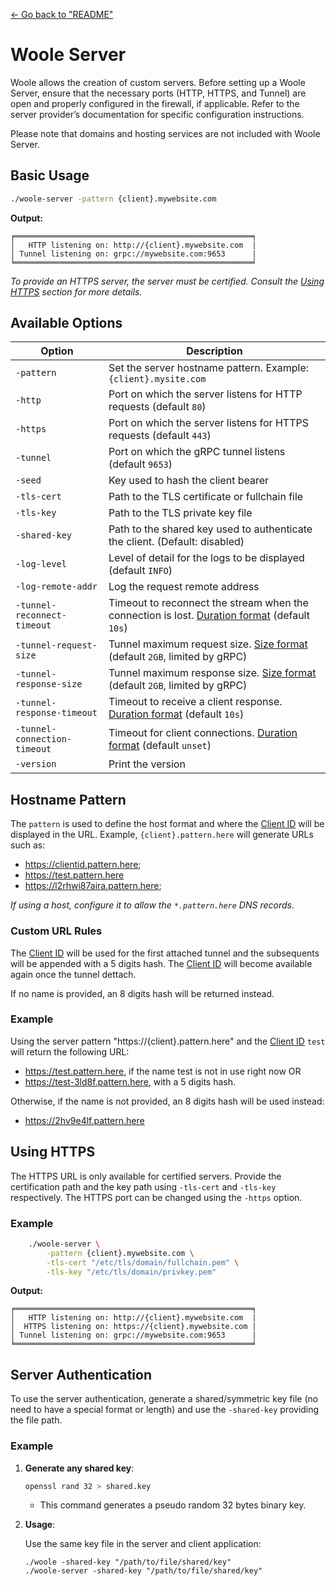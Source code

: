 [<- Go back to "README"](../README.md)

# Woole Server

Woole allows the creation of custom servers. Before setting up a Woole Server, ensure that the necessary ports (HTTP, HTTPS, and Tunnel) are open and properly configured in the firewall, if applicable. Refer to the server provider’s documentation for specific configuration instructions.

Please note that domains and hosting services are not included with Woole Server.

## Basic Usage

```sh
./woole-server -pattern {client}.mywebsite.com
```

**Output:**

```
╒═════════════════════════════════════════════════════╕
│   HTTP listening on: http://{client}.mywebsite.com  |
│ Tunnel listening on: grpc://mywebsite.com:9653      |
╘═════════════════════════════════════════════════════╛
```

*To provide an HTTPS server, the server must be certified. Consult the [Using HTTPS](#using-https) section for more details.*

## Available Options

| Option                      | Description                                                                 |
|-----------------------------|-----------------------------------------------------------------------------|
| `-pattern`                  | Set the server hostname pattern. Example: `{client}.mysite.com`             |
| `-http`                     | Port on which the server listens for HTTP requests (default `80`)           |
| `-https`                    | Port on which the server listens for HTTPS requests (default `443`)         |
| `-tunnel`                   | Port on which the gRPC tunnel listens (default `9653`)                      |
| `-seed`                     | Key used to hash the client bearer                                          |
| `-tls-cert`                 | Path to the TLS certificate or fullchain file                               |
| `-tls-key`                  | Path to the TLS private key file                                            |
| `-shared-key`               | Path to the shared key used to authenticate the client. (Default: disabled) |
| `-log-level`                | Level of detail for the logs to be displayed (default `INFO`)               |
| `-log-remote-addr`          | Log the request remote address                                              |
| `-tunnel-reconnect-timeout` | Timeout to reconnect the stream when the connection is lost. [Duration format](special-types.md#duration-format) (default `10s`) |
| `-tunnel-request-size`      | Tunnel maximum request size. [Size format](special-types.md#size-format) (default `2GB`, limited by gRPC)  |
| `-tunnel-response-size`     | Tunnel maximum response size. [Size format](special-types.md#size-format) (default `2GB`, limited by gRPC) |
| `-tunnel-response-timeout`  | Timeout to receive a client response. [Duration format](special-types.md#duration-format) (default `10s`)  |
| `-tunnel-connection-timeout`| Timeout for client connections. [Duration format](special-types.md#duration-format) (default `unset`)      |
| `-version`                  | Print the version                                                           |


## Hostname Pattern

The `pattern` is used to define the host format and where the [Client ID](client.md#client-id) will be displayed in the URL. Example, `{client}.pattern.here` will generate URLs such as:
- https://clientid.pattern.here;
- https://test.pattern.here
- https://l2rhwi87aira.pattern.here;

*If using a host, configure it to allow the `*.pattern.here` DNS records.*

### Custom URL Rules

The [Client ID](client.md#client-id) will be used for the first attached tunnel and the subsequents will be appended with a 5 digits hash. The [Client ID](client.md#client-id) will become available again once the tunnel dettach.

If no name is provided, an 8 digits hash will be returned instead.

### Example

Using the server pattern "https://{client}.pattern.here" and the [Client ID](client.md#client-id) `test` will return the following URL:
- https://test.pattern.here, if the name test is not in use right now OR
- https://test-3ld8f.pattern.here, with a 5 digits hash.

Otherwise, if the name is not provided, an 8 digits hash will be used instead:
- https://2hv9e4lf.pattern.here

## Using HTTPS

The HTTPS URL is only available for certified servers. Provide the certification path and the key path using `-tls-cert` and `-tls-key` respectively. The HTTPS port can be changed using the `-https` option.

### Example

```sh
    ./woole-server \
        -pattern {client}.mywebsite.com \
        -tls-cert "/etc/tls/domain/fullchain.pem" \
        -tls-key "/etc/tls/domain/privkey.pem"
```

**Output:**

```
╒═════════════════════════════════════════════════════╕
│   HTTP listening on: http://{client}.mywebsite.com  |
│  HTTPS listening on: https://{client}.mywebsite.com |
│ Tunnel listening on: grpc://mywebsite.com:9653      |
╘═════════════════════════════════════════════════════╛
```

## Server Authentication

To use the server authentication, generate a shared/symmetric key file (no need to have a special format or length) and use the `-shared-key` providing the file path.

### **Example**

1. **Generate any shared key**:

   ```sh
   openssl rand 32 > shared.key
   ```
   - This command generates a pseudo random 32 bytes binary key.

2. **Usage**:

   Use the same key file in the server and client application:
   ```
   ./woole -shared-key "/path/to/file/shared/key"
   ./woole-server -shared-key "/path/to/file/shared/key"
   ```

